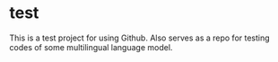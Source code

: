 # test
This is a test project for using Github.
Also serves as a repo for testing codes of some multilingual language model.
